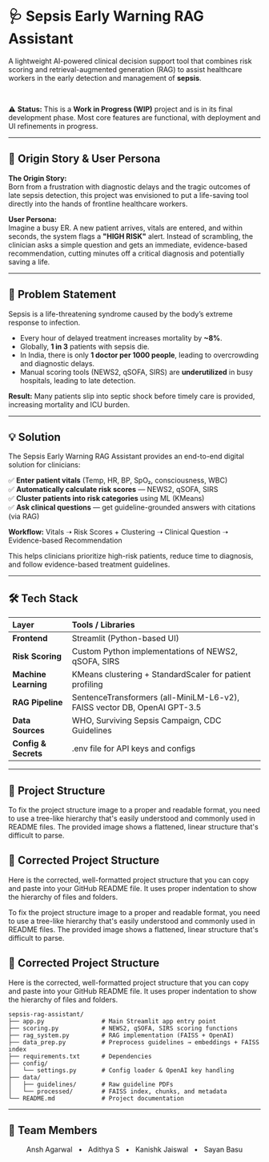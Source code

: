# 🩺 Sepsis Early Warning RAG Assistant

A lightweight AI-powered clinical decision support tool that combines risk scoring and retrieval-augmented generation (RAG) to assist healthcare workers in the early detection and management of **sepsis**.

<br>

⚠️ **Status:** This is a **Work in Progress (WIP)** project and is in its final development phase. Most core features are functional, with deployment and UI refinements in progress.

---

## 🌱 Origin Story & User Persona  

**The Origin Story:**  
Born from a frustration with diagnostic delays and the tragic outcomes of late sepsis detection, this project was envisioned to put a life-saving tool directly into the hands of frontline healthcare workers.  

**User Persona:**  
Imagine a busy ER. A new patient arrives, vitals are entered, and within seconds, the system flags a **"HIGH RISK"** alert. Instead of scrambling, the clinician asks a simple question and gets an immediate, evidence-based recommendation, cutting minutes off a critical diagnosis and potentially saving a life.

---

## 🚨 Problem Statement

Sepsis is a life-threatening syndrome caused by the body’s extreme response to infection.

* Every hour of delayed treatment increases mortality by **~8%**.
* Globally, **1 in 3** patients with sepsis die.
* In India, there is only **1 doctor per 1000 people**, leading to overcrowding and diagnostic delays.
* Manual scoring tools (NEWS2, qSOFA, SIRS) are **underutilized** in busy hospitals, leading to late detection.

**Result:** Many patients slip into septic shock before timely care is provided, increasing mortality and ICU burden.

---

## 💡 Solution

The Sepsis Early Warning RAG Assistant provides an end-to-end digital solution for clinicians:

✅ **Enter patient vitals** (Temp, HR, BP, SpO₂, consciousness, WBC)  
✅ **Automatically calculate risk scores** — NEWS2, qSOFA, SIRS  
✅ **Cluster patients into risk categories** using ML (KMeans)  
✅ **Ask clinical questions** — get guideline-grounded answers with citations (via RAG)

**Workflow:** Vitals ➝ Risk Scores + Clustering ➝ Clinical Question ➝ Evidence-based Recommendation

This helps clinicians prioritize high-risk patients, reduce time to diagnosis, and follow evidence-based treatment guidelines.

---

## 🛠 Tech Stack

| Layer | Tools / Libraries |
| :--- | :--- |
| **Frontend** | Streamlit (Python-based UI) |
| **Risk Scoring** | Custom Python implementations of NEWS2, qSOFA, SIRS |
| **Machine Learning** | KMeans clustering + StandardScaler for patient profiling |
| **RAG Pipeline** | SentenceTransformers (all-MiniLM-L6-v2), FAISS vector DB, OpenAI GPT-3.5 |
| **Data Sources** | WHO, Surviving Sepsis Campaign, CDC Guidelines |
| **Config & Secrets** | .env file for API keys and configs |

---

## 📂 Project Structure

To fix the project structure image to a proper and readable format, you need to use a tree-like hierarchy that's easily understood and commonly used in README files. The provided image shows a flattened, linear structure that's difficult to parse.

## 📂 Corrected Project Structure

Here is the corrected, well-formatted project structure that you can copy and paste into your GitHub README file. It uses proper indentation to show the hierarchy of files and folders.

To fix the project structure image to a proper and readable format, you need to use a tree-like hierarchy that's easily understood and commonly used in README files. The provided image shows a flattened, linear structure that's difficult to parse.

## 📂 Corrected Project Structure

Here is the corrected, well-formatted project structure that you can copy and paste into your GitHub README file. It uses proper indentation to show the hierarchy of files and folders.

```
sepsis-rag-assistant/
├── app.py                # Main Streamlit app entry point
├── scoring.py            # NEWS2, qSOFA, SIRS scoring functions
├── rag_system.py         # RAG implementation (FAISS + OpenAI)
├── data_prep.py          # Preprocess guidelines → embeddings + FAISS index
├── requirements.txt      # Dependencies
├── config/
│   └── settings.py       # Config loader & OpenAI key handling
├── data/
│   ├── guidelines/       # Raw guideline PDFs
│   └── processed/        # FAISS index, chunks, and metadata
└── README.md             # Project documentation
```

---
## 👥 Team Members

<p align="center">
    <span>Ansh Agarwal</span> &nbsp; &bull; &nbsp; <span>Adithya S</span> &nbsp; &bull; &nbsp; <span>Kanishk Jaiswal</span> &nbsp; &bull; &nbsp; <span>Sayan Basu</span>
</p>
